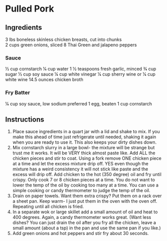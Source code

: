 Pulled Pork
===========

## Ingredients
3 lbs boneless skinless chicken breasts, cut into chunks   
2 cups green onions, sliced
8 Thai Green and jalapeno peppers

### Sauce
1⁄2 cup cornstarch
1⁄4 cup water
1 1⁄2 teaspoons fresh garlic, minced
3⁄4 cup sugar
1⁄2 cup soy sauce
1⁄4 cup white vinegar
1⁄4 cup sherry wine or 1⁄4 cup white wine
14.5 ounces chicken broth

### Fry Batter
1⁄4 cup soy sauce, low sodium preferred
1 egg, beaten
1 cup cornstarch



## Instructions
1. Place sauce ingredients in a quart jar with a lid and shake to mix. If you make this ahead of time just refrigerate until needed, shaking it again when you are ready to use it. This also keeps your dirty dishes down.
2. Mix cornstarch slurry in a large bowl- the mixture will be strange but trust me it works. It will be VERY thick almost paste like. Add ALL the chicken pieces and stir to coat. Using a fork remove ONE chicken piece at a time and let the excess mixture drip off. YES even though the mixture has a weird consistency it will not stick like paste and the excess will drip off. Add chicken to the hot (350 degree) oil and fry until crispy. Only cook 7 or 8 chicken pieces at a time. You do not want to lower the temp of the oil by cooking too many at a time. You can use a simple cooking or candy thermometer to judge the temp of the oil.
3. Drain on paper towels. Want them extra crispy? Put them on a rack over a sheet pan. Keep warm- I just put them in the oven with the oven off. Repeating until all chicken is fried.
4. In a separate wok or large skillet add a small amount of oil and heat to 400 degrees. Again, a candy thermometer works great. (Want less dishes? You can just drain the oil after you fry all the chicken, leave a small amount (about a tsp) in the pan and use the same pan if you like.)
5. Add green onions and hot peppers and stir fry about 30 seconds.

